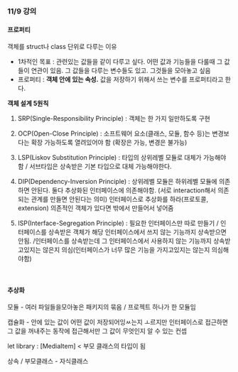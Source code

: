 ### 11/9 강의 

#### 프로퍼티

객체를 struct나 class 단위로 다루는 이유 

- 1차적인 목표 : 관련있는 값들을 같이 다루고 싶다. 어떤 값과 기능들을 다룰때 그 값들이 연관이 있음. 그 값들을 다루는 변수들도 있고. 그것들을 모아놓고 싶음 
- 프로퍼티 : **객체 안에 있는 속성.** 값을 저장하기 위해서 쓰는 변수를 프로퍼티라고 한다.



**객체 설계 5원칙**

1. SRP(Single-Responsibility Principle)
  : 객체는 한 가지 일만하도록 구현

2. OCP(Open-Close Principle)
  : 소프트웨어 요소(클래스, 모듈, 함수 등)는 변경보다는 확장 가능하도록 열려있어야 함 (확장은 가능, 변경은 불가능)

3. LSP(Liskov Substitution Principle)
  : 타입의 상위레벨 모듈로 대체가 가능해야함 / 서브타입은 상속받은 기본 타입으로 대체 가능해야한다.

4. DIP(Dependency-Inversion Principle)
  : 상위레벨 모듈은 하위레벨 모듈에 의존하면 안된다. 둘다 추상화된 인터페이스에 의존해야함. (서로 interaction해서 의존되는 관계를 만들면 안된다는 의미) 인터페이스로 추상화를 하라(프로토콜, extension)
    의존적인 객체가 있다면 밖에서 만들어서 넣어줌 

5. ISP(Interface-Segregation Principle)
  : 필요한 인터페이스만 따로 만들기 / 인터페이스를 상속받은 객체가 해당 인터페이스에서 쓰지 않는 기능까지 상속받으면 안됨. /인터페이스를 상속받는데 그 인터페이스에서 사용하지 않는 기능까지 상속받고있지는 않은지 의심(인터페이스가 너무 많은 기능을 가지고있지는 않는지 의심해야함)

  ​



#### 추상화

모듈 - 여러 파일들을모아놓은 패키지의 묶음 / 프로젝트 하나가 한 모듈임



캡슐화 - 안에 있는 값이 어떤 값이 저장되어잉ㅆ는지 ㅗ르지만 인터페이스로 접근하면 그 값을 꺼내주는 동작에 접근해서만 그 값이 무엇인지 알 수 있는 컨셉

 

let library : [MediaItem]  < 부모 클래스의 타입이 됨

상속 / 부모클래스 - 자식클래스

